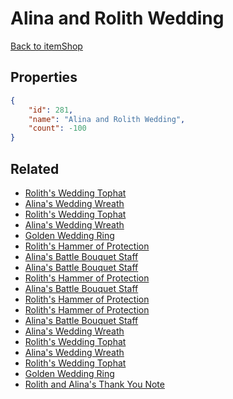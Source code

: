 # Alina and Rolith Wedding

<no description available>

[Back to itemShop](../item-shops.md)

## Properties

```json
{
    "id": 281,
    "name": "Alina and Rolith Wedding",
    "count": -100
}
```

## Related

- [Rolith's Wedding Tophat](../items/7536-rolith-s-wedding-tophat.md)
- [Alina's Wedding Wreath](../items/7537-alina-s-wedding-wreath.md)
- [Rolith's Wedding Tophat](../items/7538-rolith-s-wedding-tophat.md)
- [Alina's Wedding Wreath](../items/7539-alina-s-wedding-wreath.md)
- [Golden Wedding Ring](../items/7540-golden-wedding-ring.md)
- [Rolith's Hammer of Protection](../items/7541-rolith-s-hammer-of-protection.md)
- [Alina's Battle Bouquet Staff](../items/7542-alina-s-battle-bouquet-staff.md)
- [Alina's Battle Bouquet Staff](../items/7543-alina-s-battle-bouquet-staff.md)
- [Rolith's Hammer of Protection](../items/7544-rolith-s-hammer-of-protection.md)
- [Alina's Battle Bouquet Staff](../items/7545-alina-s-battle-bouquet-staff.md)
- [Rolith's Hammer of Protection](../items/7546-rolith-s-hammer-of-protection.md)
- [Rolith's Hammer of Protection](../items/7547-rolith-s-hammer-of-protection.md)
- [Alina's Battle Bouquet Staff](../items/7548-alina-s-battle-bouquet-staff.md)
- [Alina's Wedding Wreath](../items/7549-alina-s-wedding-wreath.md)
- [Rolith's Wedding Tophat](../items/7550-rolith-s-wedding-tophat.md)
- [Alina's Wedding Wreath](../items/7551-alina-s-wedding-wreath.md)
- [Rolith's Wedding Tophat](../items/7552-rolith-s-wedding-tophat.md)
- [Golden Wedding Ring](../items/7553-golden-wedding-ring.md)
- [Rolith and Alina's Thank You Note](../items/7556-rolith-and-alina-s-thank-you-note.md)

